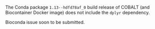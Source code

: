 The Conda package `1.13--hdfd78af_0` build release of COBALT (and Biocontainer Docker image) does not include the
`dplyr` dependency.

Bioconda issue soon to be submitted.
